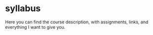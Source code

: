 # syllabus
Here you can find the course description, with assignments, links, and everything I want to give you.
